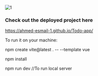 
![1](https://github.com/ahmed-esmail-1/Todo-app/assets/95763962/197b3d6c-20c1-4adf-90c4-c96370b2d6cf)



### Check out the deployed project here

https://ahmed-esmail-1.github.io/Todo-app/


To run it on your machine:

npm create vite@latest . -- --template vue

npm install

npm run dev //To run local server
